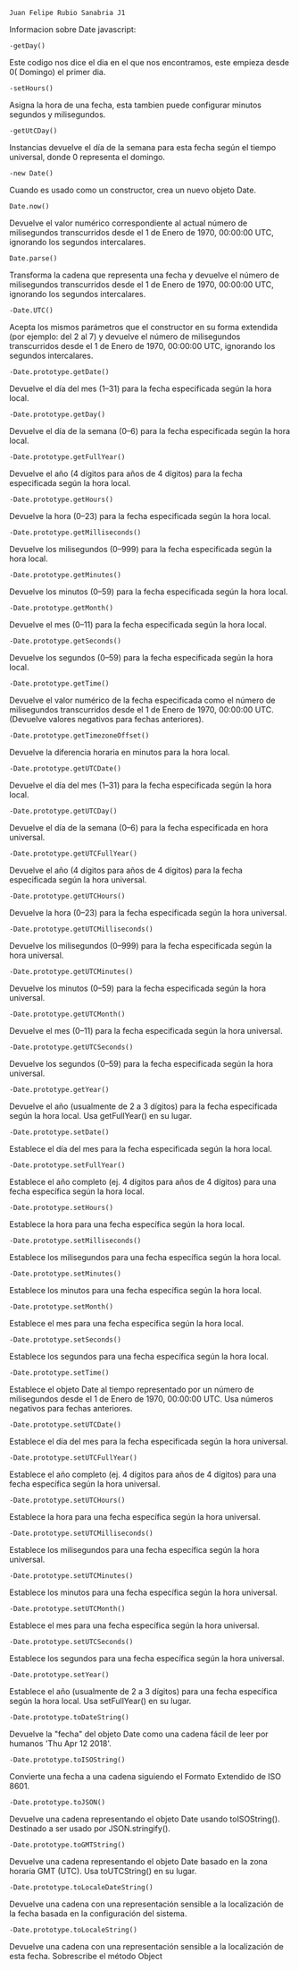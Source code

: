     Juan Felipe Rubio Sanabria J1  

Informacion sobre Date javascript:  

    -getDay() 

Este codigo nos dice el dia en el que nos encontramos, este empieza desde 0( Domingo) el primer dia. 

    -setHours() 

Asigna la hora de una fecha, esta tambien puede configurar minutos segundos y milisegundos. 

    -getUtCDay() 

Instancias devuelve el día de la semana para esta fecha según el tiempo universal, donde 0 representa el domingo.

    -new Date() 

Cuando es usado como un constructor, crea un nuevo objeto Date.


    Date.now()
Devuelve el valor numérico correspondiente al actual número de milisegundos transcurridos desde el 1 de Enero de 1970, 00:00:00 UTC, ignorando los segundos intercalares.

    Date.parse()
Transforma la cadena que representa una fecha y devuelve el número de milisegundos transcurridos desde el 1 de Enero de 1970, 00:00:00 UTC, ignorando los segundos intercalares.


    -Date.UTC()
Acepta los mismos parámetros que el constructor en su forma extendida (por ejemplo: del 2 al 7) y devuelve el número de milisegundos transcurridos desde el 1 de Enero de 1970, 00:00:00 UTC, ignorando los segundos intercalares.


    -Date.prototype.getDate()

Devuelve el día del mes (1–31) para la fecha especificada según la hora local.

    -Date.prototype.getDay()

Devuelve el día de la semana (0–6) para la fecha especificada según la hora local.

    -Date.prototype.getFullYear()

Devuelve el año (4 dígitos para años de 4 dígitos) para la fecha especificada según la hora local.

    -Date.prototype.getHours()

Devuelve la hora (0–23) para la fecha especificada según la hora local.

    -Date.prototype.getMilliseconds()

Devuelve los milisegundos (0–999) para la fecha especificada según la hora local.

    -Date.prototype.getMinutes()

Devuelve los minutos (0–59) para la fecha especificada según la hora local.

    -Date.prototype.getMonth()

Devuelve el mes (0–11) para la fecha especificada según la hora local.

    -Date.prototype.getSeconds()

Devuelve los segundos (0–59) para la fecha especificada según la hora local.

    -Date.prototype.getTime()

Devuelve el valor numérico de la fecha especificada como el número de milisegundos transcurridos desde el 1 de Enero de 1970, 00:00:00 UTC. (Devuelve valores negativos para fechas anteriores).

    -Date.prototype.getTimezoneOffset() 

Devuelve la diferencia horaria en minutos para la hora local.

    -Date.prototype.getUTCDate() 

Devuelve el día del mes (1–31) para la fecha especificada según la hora local.

    -Date.prototype.getUTCDay()

Devuelve el día de la semana (0–6) para la fecha especificada en hora universal.

    -Date.prototype.getUTCFullYear()

Devuelve el año (4 dígitos para años de 4 dígitos) para la fecha especificada según la hora universal.

    -Date.prototype.getUTCHours() 

Devuelve la hora (0–23) para la fecha especificada según la hora universal.

    -Date.prototype.getUTCMilliseconds() 

Devuelve los milisegundos (0–999) para la fecha especificada según la hora universal.

    -Date.prototype.getUTCMinutes() 

Devuelve los minutos (0–59) para la fecha especificada según la hora universal.

    -Date.prototype.getUTCMonth() 

Devuelve el mes (0–11) para la fecha especificada según la hora universal.

    -Date.prototype.getUTCSeconds() 

Devuelve los segundos (0–59) para la fecha especificada según la hora universal.

    -Date.prototype.getYear() 

Devuelve el año (usualmente de 2 a 3 dígitos) para la fecha especificada según la hora local. Usa getFullYear() en su lugar.

    -Date.prototype.setDate() 

Establece el día del mes para la fecha especificada según la hora local.

    -Date.prototype.setFullYear()

Establece el año completo (ej. 4 dígitos para años de 4 dígitos) para una fecha específica según la hora local.

    -Date.prototype.setHours() 

Establece la hora para una fecha específica según la hora local.

    -Date.prototype.setMilliseconds() 

Establece los milisegundos para una fecha específica según la hora local.

    -Date.prototype.setMinutes() 

Establece los minutos para una fecha específica según la hora local.

    -Date.prototype.setMonth()

Establece el mes para una fecha específica según la hora local.

    -Date.prototype.setSeconds() 

Establece los segundos para una fecha específica según la hora local.

    -Date.prototype.setTime() 

Establece el objeto Date al tiempo representado por un número de milisegundos desde el 1 de Enero de 1970, 00:00:00 UTC. Usa números negativos para fechas anteriores.

    -Date.prototype.setUTCDate() 

Establece el día del mes para la fecha especificada según la hora universal.

    -Date.prototype.setUTCFullYear() 

Establece el año completo (ej. 4 dígitos para años de 4 dígitos) para una fecha específica según la hora universal.

    -Date.prototype.setUTCHours() 

Establece la hora para una fecha específica según la hora universal.

    -Date.prototype.setUTCMilliseconds() 

Establece los milisegundos para una fecha específica según la hora universal.

    -Date.prototype.setUTCMinutes() 

Establece los minutos para una fecha específica según la hora universal.

    -Date.prototype.setUTCMonth() 

Establece el mes para una fecha específica según la hora universal.

    -Date.prototype.setUTCSeconds() 

Establece los segundos para una fecha específica según la hora universal.

    -Date.prototype.setYear() 

Establece el año (usualmente de 2 a 3 dígitos) para una fecha específica según la hora local. Usa setFullYear() en su lugar.

    -Date.prototype.toDateString()

Devuelve la "fecha" del objeto Date como una cadena fácil de leer por humanos 'Thu Apr 12 2018'.

    -Date.prototype.toISOString()

Convierte una fecha a una cadena siguiendo el Formato Extendido de ISO 8601.

    -Date.prototype.toJSON()

Devuelve una cadena representando el objeto Date usando toISOString(). Destinado a ser usado por JSON.stringify().

    -Date.prototype.toGMTString()

Devuelve una cadena representando el objeto Date basado en la zona horaria GMT (UTC). Usa toUTCString() en su lugar.

    -Date.prototype.toLocaleDateString()

Devuelve una cadena con una representación sensible a la localización de la fecha basada en la configuración del sistema.

    -Date.prototype.toLocaleString()

Devuelve una cadena con una representación sensible a la localización de esta fecha. Sobrescribe el método Object
